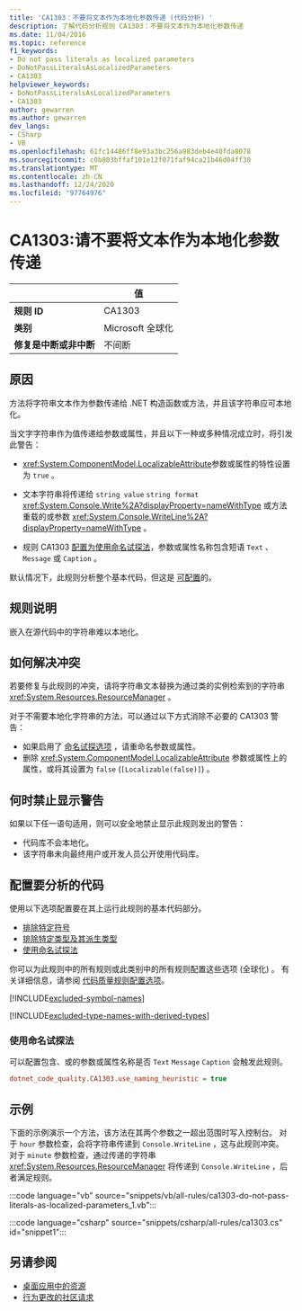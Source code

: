 ```yaml
---
title: 'CA1303：不要将文本作为本地化参数传递 (代码分析) '
description: 了解代码分析规则 CA1303：不要将文本作为本地化参数传递
ms.date: 11/04/2016
ms.topic: reference
f1_keywords:
- Do not pass literals as localized parameters
- DoNotPassLiteralsAsLocalizedParameters
- CA1303
helpviewer_keywords:
- DoNotPassLiteralsAsLocalizedParameters
- CA1303
author: gewarren
ms.author: gewarren
dev_langs:
- CSharp
- VB
ms.openlocfilehash: 61fc14486ff8e93a3bc256a983deb4e40fda8078
ms.sourcegitcommit: c0b803bffaf101e12f071faf94ca21b46d04ff30
ms.translationtype: MT
ms.contentlocale: zh-CN
ms.lasthandoff: 12/24/2020
ms.locfileid: "97764976"
---
```

# <a name="ca1303-do-not-pass-literals-as-localized-parameters"></a>CA1303:请不要将文本作为本地化参数传递

| | 值 |
|-|-|
| **规则 ID** |CA1303|
| **类别** |Microsoft 全球化|
| **修复是中断或非中断** |不间断|

## <a name="cause"></a>原因

方法将字符串文本作为参数传递给 .NET 构造函数或方法，并且该字符串应可本地化。

当文字字符串作为值传递给参数或属性，并且以下一种或多种情况成立时，将引发此警告：

- <xref:System.ComponentModel.LocalizableAttribute>参数或属性的特性设置为 `true` 。

- 文本字符串将传递给 `string value` `string format` <xref:System.Console.Write%2A?displayProperty=nameWithType> 或方法重载的或参数 <xref:System.Console.WriteLine%2A?displayProperty=nameWithType> 。

- 规则 CA1303 [配置为使用命名试探法](#use-naming-heuristic)，参数或属性名称包含短语 `Text` 、 `Message` 或 `Caption` 。

默认情况下，此规则分析整个基本代码，但这是 [可配置](#configure-code-to-analyze)的。

## <a name="rule-description"></a>规则说明

嵌入在源代码中的字符串难以本地化。

## <a name="how-to-fix-violations"></a>如何解决冲突

若要修复与此规则的冲突，请将字符串文本替换为通过类的实例检索到的字符串 <xref:System.Resources.ResourceManager> 。

对于不需要本地化字符串的方法，可以通过以下方式消除不必要的 CA1303 警告：

- 如果启用了 [命名试探选项](#use-naming-heuristic) ，请重命名参数或属性。
- 删除 <xref:System.ComponentModel.LocalizableAttribute> 参数或属性上的属性，或将其设置为 `false` (`[Localizable(false)]`) 。

## <a name="when-to-suppress-warnings"></a>何时禁止显示警告

如果以下任一语句适用，则可以安全地禁止显示此规则发出的警告：

- 代码库不会本地化。
- 该字符串未向最终用户或开发人员公开使用代码库。

## <a name="configure-code-to-analyze"></a>配置要分析的代码

使用以下选项配置要在其上运行此规则的基本代码部分。

- [排除特定符号](#exclude-specific-symbols)
- [排除特定类型及其派生类型](#exclude-specific-types-and-their-derived-types)
- [使用命名试探法](#use-naming-heuristic)

你可以为此规则中的所有规则或此类别中的所有规则配置这些选项 (全球化) 。 有关详细信息，请参阅 [代码质量规则配置选项](../code-quality-rule-options.md)。

[!INCLUDE[excluded-symbol-names](~/includes/code-analysis/excluded-symbol-names.md)]

[!INCLUDE[excluded-type-names-with-derived-types](~/includes/code-analysis/excluded-type-names-with-derived-types.md)]

### <a name="use-naming-heuristic"></a>使用命名试探法

可以配置包含、或的参数或属性名称是否 `Text` `Message` `Caption` 会触发此规则。

```ini
dotnet_code_quality.CA1303.use_naming_heuristic = true
```

## <a name="example"></a>示例

下面的示例演示一个方法，该方法在其两个参数之一超出范围时写入控制台。 对于 `hour` 参数检查，会将字符串传递到 `Console.WriteLine` ，这与此规则冲突。 对于 `minute` 参数检查，通过传递的字符串 <xref:System.Resources.ResourceManager> 将传递到 `Console.WriteLine` ，后者满足规则。

:::code language="vb" source="snippets/vb/all-rules/ca1303-do-not-pass-literals-as-localized-parameters_1.vb":::

:::code language="csharp" source="snippets/csharp/all-rules/ca1303.cs" id="snippet1":::

## <a name="see-also"></a>另请参阅

- [桌面应用中的资源](../../../framework/resources/index.md)
- [行为更改的社区请求](https://github.com/dotnet/roslyn-analyzers/issues/2933)
